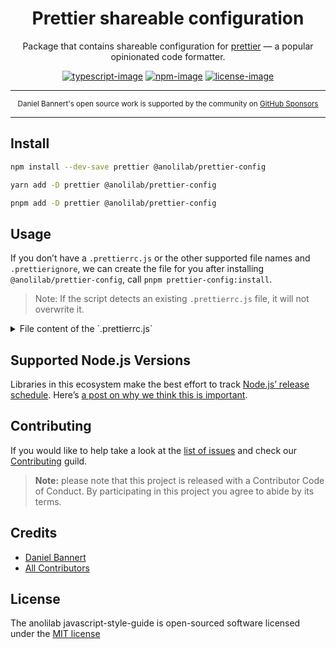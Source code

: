 <div align="center">

<h1>Prettier shareable configuration</h1>

Package that contains shareable configuration for [prettier](https://github.com/prettier/prettier) — a popular opinionated code formatter.

[![typescript-image]][typescript-url] [![npm-image]][npm-url] [![license-image]][license-url]

</div>

---

<div align="center">
    <p>
        <sup>
            Daniel Bannert's open source work is supported by the community on <a href="https://github.com/sponsors/prisis">GitHub Sponsors</a>
        </sup>
    </p>
</div>

---

## Install

```bash
npm install --dev-save prettier @anolilab/prettier-config
```

```sh
yarn add -D prettier @anolilab/prettier-config
```

```sh
pnpm add -D prettier @anolilab/prettier-config
```

## Usage

If you don’t have a `.prettierrc.js` or the other supported file names and `.prettierignore`, we can create the file for you after installing `@anolilab/prettier-config`, call `pnpm prettier-config:install`.

> Note: If the script detects an existing `.prettierrc.js` file, it will not overwrite it.

<details>
<summary>File content of the `.prettierrc.js`</summary>

```js
module.exports = {
    // brackets are required for arrow function parameter, even when there is only one parameter
    arrowParens: "always",
    // spaces are required at the beginning and end of the braces
    bracketSpacing: true,
    // formats quoted code embedded
    embeddedLanguageFormatting: "auto",
    // lf for newline
    endOfLine: "lf",
    // decide whether to break the html according to the display style
    htmlWhitespaceSensitivity: "css",
    // No need to automatically insert @prettier at the beginning of the file
    insertPragma: false,
    // use double quotes instead of single quotes in jsx
    jsxSingleQuote: false,
    // max 160 characters per line
    printWidth: 160,
    // use default break criteria
    proseWrap: "preserve",
    // object's key is quoted only when necessary
    quoteProps: "as-needed",
    rangeEnd: Number.POSITIVE_INFINITY,
    // format the entire contents of the file
    rangeStart: 0,
    // no need to write the beginning @prettier of the file
    requirePragma: false,
    // semicolon at the end of the line
    semi: true,
    // use single quotes
    singleQuote: false,
    // use 4 spaces for indentation
    tabWidth: 4,
    // all comma at the end
    trailingComma: "all",
    // use spaces instead of indentations
    useTabs: false,
    // vue files script and style tags indentation
    vueIndentScriptAndStyle: false,
};
```

</details>

## Supported Node.js Versions

Libraries in this ecosystem make the best effort to track
[Node.js’ release schedule](https://nodejs.org/en/about/releases/). Here’s [a
post on why we think this is important](https://medium.com/the-node-js-collection/maintainers-should-consider-following-node-js-release-schedule-ab08ed4de71a).

## Contributing

If you would like to help take a look at the [list of issues](https://github.com/anolilab/javascript-style-guide/issues) and check our [Contributing](.github/CONTRIBUTING.md) guild.

> **Note:** please note that this project is released with a Contributor Code of Conduct. By participating in this project you agree to abide by its terms.

## Credits

- [Daniel Bannert](https://github.com/prisis)
- [All Contributors](https://github.com/anolilab/javascript-style-guide/graphs/contributors)

## License

The anolilab javascript-style-guide is open-sourced software licensed under the [MIT license](https://opensource.org/licenses/MIT)

[typescript-image]: https://img.shields.io/badge/Typescript-294E80.svg?style=for-the-badge&logo=typescript
[typescript-url]: "typescript"
[license-image]: https://img.shields.io/npm/l/@anolilab/prettier-config?color=blueviolet&style=for-the-badge
[license-url]: LICENSE.md "license"
[npm-image]: https://img.shields.io/npm/v/@anolilab/prettier-config/latest.svg?style=for-the-badge&logo=npm
[npm-url]: https://www.npmjs.com/package/@anolilab/prettier-config/v/latest "npm"
